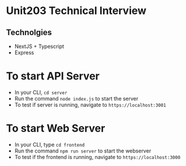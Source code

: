 # Unit203 Technical Interview
## Technolgies
- NextJS + Typescript
- Express


# To start API Server
- In your CLI, `cd server` 
- Run the command `node index.js` to start the server
- To test if server is running, navigate to `https://localhost:3001`

# To start Web Server
- In your CLI, type `cd frontend`
- Run the command `npm run server` to start the webserver
- To test if the frontend is running, navigate to `https://localhost:3000`